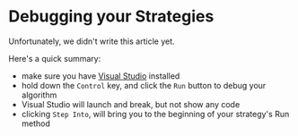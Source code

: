 # Debugging your Strategies

Unfortunately, we didn't write this article yet. 

Here's a quick summary:

* make sure you have [Visual Studio](https://visualstudio.microsoft.com/) installed
* hold down the `Control` key, and click the `Run` button to debug your algorithm
* Visual Studio will launch and break, but not show any code
* clicking `Step Into`, will bring you to the beginning of your strategy's Run method